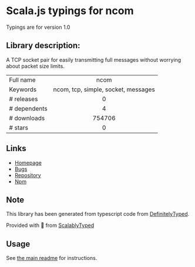 
# Scala.js typings for ncom

Typings are for version 1.0

## Library description:
A TCP socket pair for easily transmitting full messages without worrying about packet size limits.

|                    |                 |
| ------------------ | :-------------: |
| Full name          | ncom |
| Keywords           | ncom, tcp, simple, socket, messages |
| # releases         | 0 |
| # dependents       | 4 |
| # downloads        | 754706 |
| # stars            | 0 |

## Links
- [Homepage](https://github.com/SocketCluster/ncom#readme)
- [Bugs](https://github.com/SocketCluster/ncom/issues)
- [Repository](https://github.com/SocketCluster/ncom)
- [Npm](https://www.npmjs.com/package/ncom)
    


## Note
This library has been generated from typescript code from [DefinitelyTyped](https://definitelytyped.org).

Provided with :purple_heart: from [ScalablyTyped](https://github.com/oyvindberg/ScalablyTyped)

## Usage
See [the main readme](../../readme.md) for instructions.


